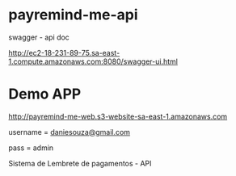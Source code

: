 # payremind-me-api

swagger - api doc 

http://ec2-18-231-89-75.sa-east-1.compute.amazonaws.com:8080/swagger-ui.html

# Demo APP

http://payremind-me-web.s3-website-sa-east-1.amazonaws.com

username = daniesouza@gmail.com

pass = admin

Sistema de Lembrete de pagamentos - API

